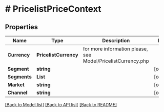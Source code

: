 # # PricelistPriceContext


## Properties 


Name | Type | Description | Notes
------------ | ------------- | ------------- | -------------
**Currency**| **PricelistCurrency** |  for more information please, see Model/PricelistCurrency.php  |
**Segment**| **string** |   | [optional]
**Segments**| **List<string>** |   | [optional]
**Market**| **string** |   | [optional]
**Channel**| **string** |   | [optional]


[[Back to Model list]](../../README.md#models) [[Back to API list]](../../README.md#endpoints) [[Back to README]](../../README.md)

